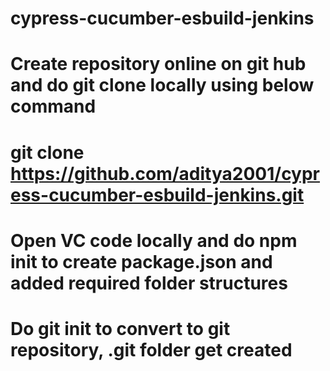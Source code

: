 # cypress-cucumber-esbuild-jenkins
# Create repository online on git hub and do git clone locally using below command
# git clone https://github.com/aditya2001/cypress-cucumber-esbuild-jenkins.git
# Open VC code locally and do npm init to create package.json and added required folder structures
# Do git init to convert to git repository, .git folder get created